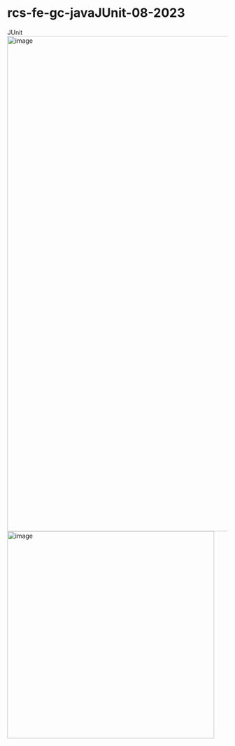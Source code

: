 # rcs-fe-gc-javaJUnit-08-2023
JUnit
<img width="1130" alt="image" src="https://github.com/rcarcole/rcs-fe-gc-javaJUnit-08-2023/assets/55997367/63a1e37c-a7fe-4af0-bff6-c78d73317ddf">
<img width="473" alt="image" src="https://github.com/rcarcole/rcs-fe-gc-javaJUnit-08-2023/assets/55997367/0f52f14d-036d-48ee-a9f0-7f12a03b4b04">
